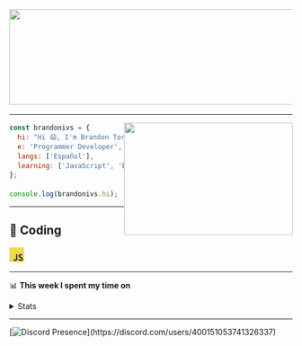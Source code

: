 <a href="https://github.com/brandonivs" >
  <img src="https://i.imgur.com/P5hA3ha.png" width="110%" height="170px" />
  
---------------
  
<img align="right" width="300" height="200" src="https://i.imgur.com/BGpLTAW.png" />

```js
const brandonivs = {
  hi: "Hi 😄, I'm Brandon Torres",
  e: 'Programmer Developer',
  langs: ['Español'],
  learning: ['JavaScript', 'English'],
};

console.log(brandonivs.hi);
```
---------------

## 🚀 Coding
<img aling="left" alt="HTML5" width="26px"
src="https://raw.githubusercontent.com/github/explore/80688e429a7d4ef2fca1e82350fe8e3517d3494d/topics/javascript/javascript.png" />
  
---
📊 **This week I spent my time on**
  
<!--START_SECTION:waka-->
  
<!--END_SECTION:waka-->


<details>
  <summary> Stats </summary>



  <div align="center" width="100%">
    <img width="50%" src="https://github-readme-streak-stats.herokuapp.com/?user=brandonivs&theme=dark" alt="brandonivs"><img width="50%" src="https://github-readme-stats.vercel.app/api?username=brandonivs&show_icons=true&theme=dark&count_private=true&show_owner=true&include_all_commits=true" alt="brandonivs's github stats">
  </div>
</details>

---------------
  
[![Discord Presence](https://lanyard-profile-readme.vercel.app/api/400151053741326337?&idleMessage=Probably%20sleeping%20or%20something%20else...)](https://discord.com/users/400151053741326337)

  
  
  


